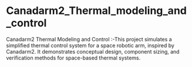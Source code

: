 # Canadarm2_Thermal_modeling_and_control
Canadarm2 Thermal Modeling and Control :-This project simulates a simplified thermal control system for a space robotic arm, inspired by Canadarm2. It demonstrates conceptual design, component sizing, and verification methods for space-based thermal systems.
